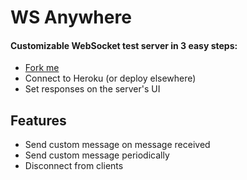 # WS Anywhere

#### Customizable WebSocket test server in 3 easy steps:
- [Fork me](https://github.com/c-hive/ws-anywhere/fork)
- Connect to Heroku (or deploy elsewhere)
- Set responses on the server's UI

## Features

- Send custom message on message received
- Send custom message periodically
- Disconnect from clients
